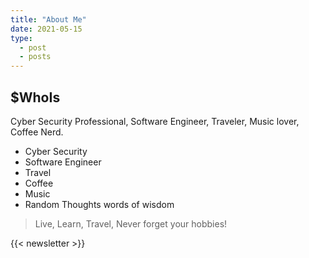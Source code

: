 ```yaml
---
title: "About Me"
date: 2021-05-15
type:
  - post
  - posts
---
```


## $WhoIs

Cyber Security Professional, Software Engineer, Traveler, Music lover, Coffee Nerd.

- Cyber Security
- Software Engineer
- Travel
- Coffee
- Music
- Random Thoughts words of wisdom

> Live, Learn, Travel, Never forget your hobbies!

{{< newsletter >}}
